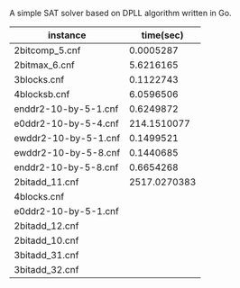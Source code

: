 A simple SAT solver based on DPLL algorithm written in Go.

| instance | time(sec) |
| --- | --- |
| 2bitcomp_5.cnf | 0.0005287 |
| 2bitmax_6.cnf | 5.6216165 |
| 3blocks.cnf | 0.1122743 |
| 4blocksb.cnf | 6.0596506 |
| enddr2-10-by-5-1.cnf | 0.6249872 |
| e0ddr2-10-by-5-4.cnf | 214.1510077 |
| ewddr2-10-by-5-1.cnf | 0.1499521 |
| ewddr2-10-by-5-8.cnf | 0.1440685 |
| enddr2-10-by-5-8.cnf | 0.6654268 |
| 2bitadd_11.cnf |  2517.0270383   |
| 4blocks.cnf |     |
| e0ddr2-10-by-5-1.cnf |     |
| 2bitadd_12.cnf |     |
| 2bitadd_10.cnf |     |
| 3bitadd_31.cnf |     |
| 3bitadd_32.cnf |     |